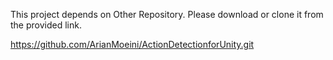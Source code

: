This project depends on Other Repository. Please download or clone it from the provided link.

https://github.com/ArianMoeini/ActionDetectionforUnity.git
